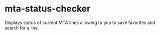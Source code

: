 # mta-status-checker
Displays status of current MTA lines allowing to you to save favorites and search for a line
